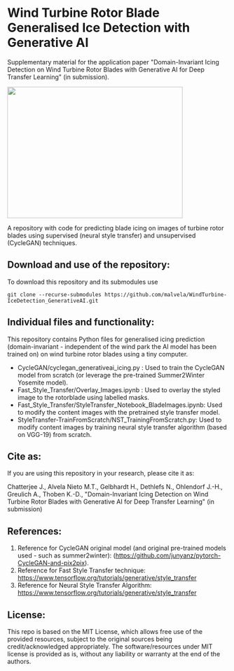 # Wind Turbine Rotor Blade Generalised Ice Detection with Generative AI
Supplementary material for the application paper "Domain-Invariant Icing Detection on Wind Turbine Rotor Blades with Generative AI for Deep Transfer Learning" (in submission).

<img src="https://user-images.githubusercontent.com/68553692/176689481-5fc86870-d7ed-4ec5-bb98-7abaf9564dc4.png" width="400" height="300" />

A repository with code for predicting blade icing on images of turbine rotor blades using supervised (neural style transfer) and unsupervised (CycleGAN) techniques.


## Download and use of the repository:
To download this repository and its submodules use

    git clone --recurse-submodules https://github.com/malvela/WindTurbine-IceDetection_GenerativeAI.git

## Individual files and functionality:
This repository contains Python files for generalised icing prediction (domain-invariant - independent of the wind park the AI model has been trained on) on wind turbine rotor blades using a tiny computer.

- CycleGAN/cyclegan_generativeai_icing.py : Used to train the CycleGAN model from scratch (or leverage the pre-trained Summer2Winter Yosemite model).
- Fast_Style_Transfer/Overlay_Images.ipynb : Used to overlay the styled image to the rotorblade using labelled masks.
- Fast_Style_Transfer/StyleTransfer_Notebook_BladeImages.ipynb: Used to modify the content images with the pretrained style transfer model. 
- StyleTransfer-TrainFromScratch/NST_TrainingFromScratch.py: Used to modify content images by training neural style transfer algorithm (based on VGG-19) from scratch.
## Cite as:

If you are using this repository in your research, please cite it as:


Chatterjee J., Alvela Nieto M.T., Gelbhardt H., Dethlefs N., Ohlendorf J.-H., Greulich A., Thoben K.-D., "Domain-Invariant Icing Detection on Wind Turbine Rotor Blades with Generative AI for Deep Transfer Learning" (in submission)

## References:
	
1.	Reference for CycleGAN original model (and original pre-trained models used - such as summer2winter): (https://github.com/junyanz/pytorch-CycleGAN-and-pix2pix). 
2.	Reference for Fast Style Transfer technique: https://www.tensorflow.org/tutorials/generative/style_transfer
3.	Reference for Neural Style Transfer Algorithm: https://www.tensorflow.org/tutorials/generative/style_transfer


## License:

This repo is based on the MIT License, which allows free use of the provided resources, subject to the original sources being credit/acknowledged appropriately. The software/resources under MIT license is provided as is, without any liability or warranty at the end of the authors.
